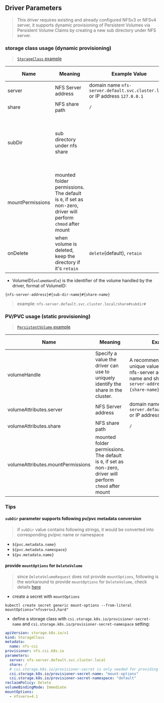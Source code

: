 ## Driver Parameters
> This driver requires existing and already configured NFSv3 or NFSv4 server, it supports dynamic provisioning of Persistent Volumes via Persistent Volume Claims by creating a new sub directory under NFS server.

### storage class usage (dynamic provisioning)
> [`StorageClass` example](../deploy/example/storageclass-nfs.yaml)

Name | Meaning | Example Value | Mandatory | Default value
--- | --- | --- | --- | ---
server | NFS Server address | domain name `nfs-server.default.svc.cluster.local` <br>or IP address `127.0.0.1` | Yes |
share | NFS share path | `/` | Yes |
subDir | sub directory under nfs share |  | No | if sub directory does not exist, this driver would create a new one
mountPermissions | mounted folder permissions. The default is `0`, if set as non-zero, driver will perform `chmod` after mount |  | No |
onDelete | when volume is deleted, keep the directory if it's `retain` | `delete`(default), `retain`  | No | `delete`

 - VolumeID(`volumeHandle`) is the identifier of the volume handled by the driver, format of VolumeID:
```
{nfs-server-address}#{sub-dir-name}#{share-name}
```
> example: `nfs-server.default.svc.cluster.local/share#subdir#`

### PV/PVC usage (static provisioning)
> [`PersistentVolume` example](../deploy/example/pv-nfs-csi.yaml)

Name | Meaning | Example Value | Mandatory | Default value
--- | --- | --- | --- | ---
volumeHandle | Specify a value the driver can use to uniquely identify the share in the cluster. | A recommended way to produce a unique value is to combine the nfs-server address, sub directory name and share name: `{nfs-server-address}#{sub-dir-name}#{share-name}`. | Yes |
volumeAttributes.server | NFS Server address | domain name `nfs-server.default.svc.cluster.local` <br>or IP address `127.0.0.1` | Yes |
volumeAttributes.share | NFS share path | `/` |  Yes  |
volumeAttributes.mountPermissions | mounted folder permissions. The default is `0`, if set as non-zero, driver will perform `chmod` after mount |  | No |

### Tips
#### `subDir` parameter supports following pv/pvc metadata conversion
> if `subDir` value contains following strings, it would be converted into corresponding pv/pvc name or namespace
 - `${pvc.metadata.name}`
 - `${pvc.metadata.namespace}`
 - `${pv.metadata.name}`

#### provide `mountOptions` for `DeleteVolume`
> since `DeleteVolumeRequest` does not provide `mountOptions`, following is the workaround to provide `mountOptions` for `DeleteVolume`, check details [here](https://github.com/kubernetes-csi/csi-driver-nfs/issues/260)
  - create a secret with `mountOptions`
```console
kubectl create secret generic mount-options --from-literal mountOptions="nfsvers=3,hard"
```
  - define a storage class with `csi.storage.k8s.io/provisioner-secret-name` and `csi.storage.k8s.io/provisioner-secret-namespace` setting:
```yaml
apiVersion: storage.k8s.io/v1
kind: StorageClass
metadata:
  name: nfs-csi
provisioner: nfs.csi.k8s.io
parameters:
  server: nfs-server.default.svc.cluster.local
  share: /
  # csi.storage.k8s.io/provisioner-secret is only needed for providing mountOptions in DeleteVolume
  csi.storage.k8s.io/provisioner-secret-name: "mount-options"
  csi.storage.k8s.io/provisioner-secret-namespace: "default"
reclaimPolicy: Delete
volumeBindingMode: Immediate
mountOptions:
  - nfsvers=4.1
```
